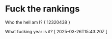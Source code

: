 # Fuck the rankings

Who the hell am I?
{ 12320438 }

What fucking year is it?
[ 2025-03-26T15:43:20Z ]
